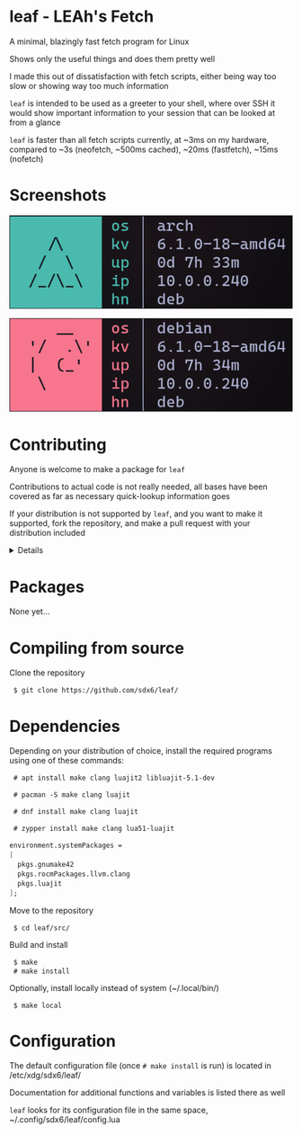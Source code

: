# leaf - LEAh's Fetch

A minimal, blazingly fast fetch program for Linux

Shows only the useful things and does them pretty well

I made this out of dissatisfaction with fetch scripts, either being way too slow or showing way too much information

`leaf` is intended to be used as a greeter to your shell, where over SSH it would show important information to your session that can be looked at from a glance

`leaf` is faster than all fetch scripts currently, at ~3ms on my hardware, compared to ~3s (neofetch, ~500ms cached), ~20ms (fastfetch), ~15ms (nofetch)


# Screenshots

![](1.png)

![](2.png)


# Contributing

Anyone is welcome to make a package for `leaf`

Contributions to actual code is not really needed, all bases have been covered as far as necessary quick-lookup information goes

If your distribution is not supported by `leaf`, and you want to make it supported, fork the repository, and make a pull request with your distribution included

<details>
  <summary>Details</summary>
  
  ### Where to?

  In `variables` > `icons` of /src/main.lua, there is a `construct` table that holds the icons for every distribution that `leaf` supports

  *(Code is best viewed in `vim`)*

  To add a distribution, first find the **distribution ID** by running `cat /etc/os-release` on most Linux distributions 
  ```
   [/home/leah] (07:58:54)
   > strat pkgs cat /etc/os-release
  NAME="Arch Linux"
  PRETTY_NAME="Arch Linux"
  ID=arch
  BUILD_ID=rolling
  ANSI_COLOR="38;2;23;147;209"
  HOME_URL="https://archlinux.org/"
  DOCUMENTATION_URL="https://wiki.archlinux.org/"
  SUPPORT_URL="https://bbs.archlinux.org/"
  BUG_REPORT_URL="https://gitlab.archlinux.org/groups/archlinux/-/issues"
  PRIVACY_POLICY_URL="https://terms.archlinux.org/docs/privacy-policy/"
  LOGO=archlinux-logo
  ```

  The ID here for my Arch Linux stratum is "arch", under the "ID" field

  Take the first letter of the distribution ID, and find an entry in `construct` that has its first initial as the key,

  For "arch" this would be "a", and I would add it to the key `["a"] = function()`,

  Inside of that table, make another table with the distribution ID as the key

  *(This is not a Lua tutorial)*

  Create ASCII art for the distribution icon, make sure to adhere to the standard look of the previous icons

  ```lua
  ["arch"] =
  {
    tc.bg.cyan..tc.fg.black..[[          ]],
    tc.bg.cyan..tc.fg.black..[[    /\    ]],
    tc.bg.cyan..tc.fg.black..[[   /  \   ]],
    tc.bg.cyan..tc.fg.black..[[  /_/\_\  ]],
    tc.bg.cyan..tc.fg.black..[[          ]],
    text = tc.fg.cyan,
  },
  ```


  ### Making an icon

  There are some things to consider depending on the icon you base it off of

  1. Single color, fill / background, or single line color
  
  > Set the background to an appropriate color that represents the **fill color**, and a foreground color that contrasts against the background color

  > Examples of this are the Arch Linux and Debian Linux icons


  2. Multiple colors, fill / background, or multiple line colors

  > Set the background to either black or white, and have the foreground representative of the **fill color**

  > Examples of this are the Void Linux and NixOS icons


  - Use a consistent set of characters, and test them on different fonts to see how they look

  - DO NOT fill with hashtags (or fill in general), if you need a fill color, it's probably better off as a background color

  - Set the text property to the main color of the icon, if there are more than one, choose the one that appears more often or is more representative

  - Make sure to keep the icon within 1-2 columns and 1 row away from all edges (besides underscores, bars and commas)
  ```
  ,__________,
  | ,______, |
  | |      | |  
  | |      | |
  | |______| |
  |__________|
  ```
  - The icon should rest comfortably in the space that the inner box of this diagram takes up, without peeking out any side, and it should be mostly centered


  ### I did it... Now what?

  With your changes made, recompile `leaf`
  ```
   # make test
  ```

  Run `leaf` again, with the `--override` option, followed by the ID of the icon you added

  If you feel it's good enough, fork the project, and make a pull request~

</details>


# Packages

None yet...


# Compiling from source

Clone the repository
```
 $ git clone https://github.com/sdx6/leaf/
```


# Dependencies

Depending on your distribution of choice, install the required programs using one of these commands:
```
 # apt install make clang luajit2 libluajit-5.1-dev
```
```
 # pacman -S make clang luajit
```
```
 # dnf install make clang luajit
```
```
 # zypper install make clang lua51-luajit
```
```nix
environment.systemPackages =
[
  pkgs.gnumake42
  pkgs.rocmPackages.llvm.clang
  pkgs.luajit
];
```

Move to the repository
```
 $ cd leaf/src/
```

Build and install
```
 $ make
 # make install
```

Optionally, install locally instead of system (~/.local/bin/)
```
 $ make local
```


# Configuration

The default configuration file (once `# make install` is run) is located in /etc/xdg/sdx6/leaf/

Documentation for additional functions and variables is listed there as well

`leaf` looks for its configuration file in the same space, ~/.config/sdx6/leaf/config.lua
